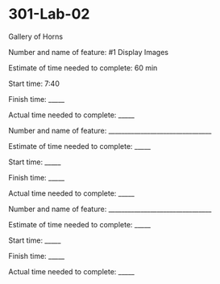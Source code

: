 # 301-Lab-02
Gallery of Horns

Number and name of feature: #1 Display Images

Estimate of time needed to complete: 60 min

Start time: 7:40

Finish time: _____

Actual time needed to complete: _____

Number and name of feature: ________________________________

Estimate of time needed to complete: _____

Start time: _____

Finish time: _____

Actual time needed to complete: _____

Number and name of feature: ________________________________

Estimate of time needed to complete: _____

Start time: _____

Finish time: _____

Actual time needed to complete: _____
